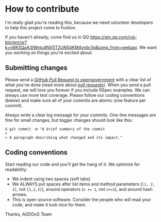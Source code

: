 # How to contribute

I'm really glad you're reading this, because we need volunteer developers to help this project come to fruition.

If you haven't already, come find us in QQ <https://qm.qq.com/cgi-bin/qm/qr?k=n8KSQaA3IWntu4NX5T2UN54KM4ynbr3g&jump_from=webapi>. We want you working on things you're excited about.

## Submitting changes

Please send a [GitHub Pull Request to opengovernment](https://github.com/AGDDoS/AGDDoS/pull/new/master) with a clear list of what you've done (read more about [pull requests](http://help.github.com/pull-requests/)). When you send a pull request, we will love you forever if you include RSpec examples. We can always use more test coverage. Please follow our coding conventions (below) and make sure all of your commits are atomic (one feature per commit).

Always write a clear log message for your commits. One-line messages are fine for small changes, but bigger changes should look like this:

    $ git commit -m "A brief summary of the commit
    > 
    > A paragraph describing what changed and its impact."

## Coding conventions

Start reading our code and you'll get the hang of it. We optimize for readability:

  * We indent using two spaces (soft tabs)
  * We ALWAYS put spaces after list items and method parameters (`[1, 2, 3]`, not `[1,2,3]`), around operators (`x += 1`, not `x+=1`), and around hash arrows.
  * This is open source software. Consider the people who will read your code, and make it look nice for them. 

Thanks,
AGDDoS Team